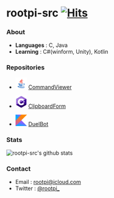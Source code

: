 # rootpi-src [![Hits](https://hits.seeyoufarm.com/api/count/incr/badge.svg?url=https%3A%2F%2Fgithub.com%2Frootpi-src&count_bg=%2379C83D&title_bg=%23555555&icon=&icon_color=%23E7E7E7&title=hits&edge_flat=false)](https://hits.seeyoufarm.com)

### About
- **Languages** : C, Java
- **Learning** : C#(winform, Unity), Kotlin

### Repositories
- <img src="https://github.com/rootpi-src/rootpi-src/blob/main/Java.png" width="30px"> [CommandViewer](https://github.com/rootpi-src/CommandViewer)

- <img src="https://github.com/rootpi-src/rootpi-src/blob/main/CSharp.png" width="30px"> [ClipboardForm](https://github.com/rootpi-src/ClipboardForm)

- <img src="https://github.com/rootpi-src/rootpi-src/blob/main/Kotlin.png" width="30px"> [DuelBot](https://github.com/rootpi-src/DuelBot)
### Stats
![rootpi-src's github stats](https://github-readme-stats.vercel.app/api?username=rootpi-src&show_icons=true)

### Contact
- Email : rootpi@icloud.com
- Twitter : [@rootpi_](https://twitter.com/rootpi_)
